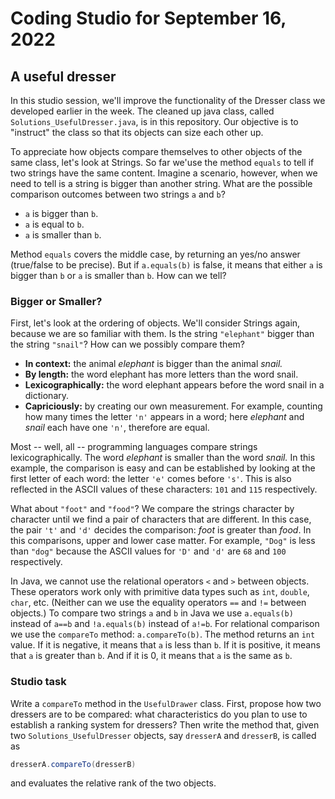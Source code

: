 # Coding Studio for September 16, 2022

## A useful dresser

In this studio session, we'll improve the functionality of the Dresser class we developed earlier in the week. The cleaned up java class, called `Solutions_UsefulDresser.java`, is in this repository. Our objective is to "instruct" the class so that its objects can size each other up.

To appreciate how objects compare themselves to other objects of the same class, let's look at Strings. So far we'use the method `equals` to tell if two strings have the same content. Imagine a scenario, however, when we need to tell is a string is bigger than another string. What are the possible comparison outcomes between two strings `a` and `b`?

* `a` is bigger than `b`.
* `a` is equal to `b`.
* `a` is smaller than `b`.

Method `equals` covers the middle case, by returning an yes/no answer (true/false to be precise). But if `a.equals(b)` is false, it means that either `a` is bigger than `b` or `a` is smaller than `b`. How can we tell?

### Bigger or Smaller?

First, let's look at the ordering of objects. We'll consider Strings again, because we are so familiar with them. Is the string `"elephant"` bigger than the string `"snail"`? How can we possibly compare them?

* **In context:** the animal *elephant* is bigger than the animal *snail.*
* **By length:** the word elephant has more letters than the word snail.
* **Lexicographically:** the word elephant appears before the word snail in a dictionary.
* **Capriciously:** by creating our own measurement. For example, counting how many times the letter `'n'` appears in a word; here *elephant* and *snail* each have one `'n'`, therefore are equal.

Most -- well, all -- programming languages compare strings lexicographically. The word *elephant* is smaller than the word *snail.* In this example, the comparison is easy and can be established by looking at the first letter of each word: the letter `'e'` comes before `'s'`. This is also reflected in the ASCII values of these characters: `101` and `115` respectively.

What about `"foot"` and `"food"`? We compare the strings character by character until we find a pair of characters that are different. In this case, the pair `'t'` and `'d'` decides the comparison: *foot* is greater than *food*. In this comparisons, upper and lower case matter. For example, `"Dog"` is less than `"dog"` because the ASCII values for `'D'` and `'d'` are `68` and `100` respectively.

In Java, we cannot use the relational operators `<` and `>` between objects. These operators work only with primitive data types such as `int`, `double`, `char`, etc. (Neither can we use the equality operators `==` and `!=` between objects.) To compare two strings `a` and `b` in Java we use `a.equals(b)` instead of `a==b` and `!a.equals(b)` instead of `a!=b`. For relational comparison we use the `compareTo` method: `a.compareTo(b)`. The method returns an `int` value. If it is negative, it means that `a` is less than `b`. If it is positive, it means that `a` is greater than `b`. And if it is 0, it means that `a` is the same as `b`.

### Studio task

Write a `compareTo` method in the `UsefulDrawer` class. First, propose how two dressers are to be compared: what characteristics do you plan to use to establish a ranking system for dressers? Then write the method that, given two `Solutions_UsefulDresser` objects, say `dresserA` and `dresserB`, is called as

```java
dresserA.compareTo(dresserB)
```

and evaluates the relative rank of the two objects.
